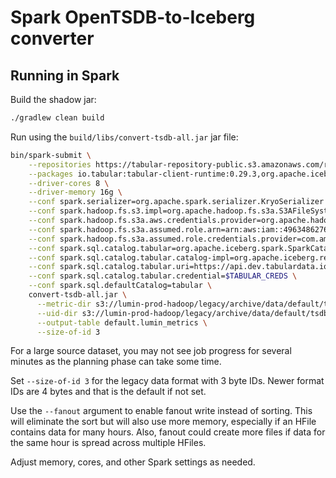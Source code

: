 # Spark OpenTSDB-to-Iceberg converter

## Running in Spark

Build the shadow jar:
```bash
./gradlew clean build
```

Run using the `build/libs/convert-tsdb-all.jar` jar file:
```bash
bin/spark-submit \
    --repositories https://tabular-repository-public.s3.amazonaws.com/releases \
    --packages io.tabular:tabular-client-runtime:0.29.3,org.apache.iceberg:iceberg-spark-runtime-3.3_2.12:0.14.1,org.apache.hadoop:hadoop-aws:3.3.2 \
    --driver-cores 8 \
    --driver-memory 16g \
    --conf spark.serializer=org.apache.spark.serializer.KryoSerializer \
    --conf spark.hadoop.fs.s3.impl=org.apache.hadoop.fs.s3a.S3AFileSystem \
    --conf spark.hadoop.fs.s3a.aws.credentials.provider=org.apache.hadoop.fs.s3a.auth.AssumedRoleCredentialProvider \
    --conf spark.hadoop.fs.s3a.assumed.role.arn=arn:aws:iam::496348627607:role/bdrk-prod-ue1-moash-tabular \
    --conf spark.hadoop.fs.s3a.assumed.role.credentials.provider=com.amazonaws.auth.InstanceProfileCredentialsProvider \
    --conf spark.sql.catalog.tabular=org.apache.iceberg.spark.SparkCatalog \
    --conf spark.sql.catalog.tabular.catalog-impl=org.apache.iceberg.rest.RESTCatalog \
    --conf spark.sql.catalog.tabular.uri=https://api.dev.tabulardata.io/ws \
    --conf spark.sql.catalog.tabular.credential=$TABULAR_CREDS \
    --conf spark.sql.defaultCatalog=tabular \
    convert-tsdb-all.jar \
      --metric-dir s3://lumin-prod-hadoop/legacy/archive/data/default/tsdb/*/* \
      --uid-dir s3://lumin-prod-hadoop/legacy/archive/data/default/tsdb-ui/*/* \
      --output-table default.lumin_metrics \
      --size-of-id 3
```

For a large source dataset, you may not see job progress for several minutes as the
planning phase can take some time.

Set `--size-of-id 3` for the legacy data format with 3 byte IDs. Newer format IDs are 4 bytes
and that is the default if not set.

Use the `--fanout` argument to enable fanout write instead of sorting. This will
eliminate the sort but will also use more memory, especially if an HFile contains
data for many hours. Also, fanout could create more files if data for the same
hour is spread across multiple HFiles.

Adjust memory, cores, and other Spark settings as needed.
